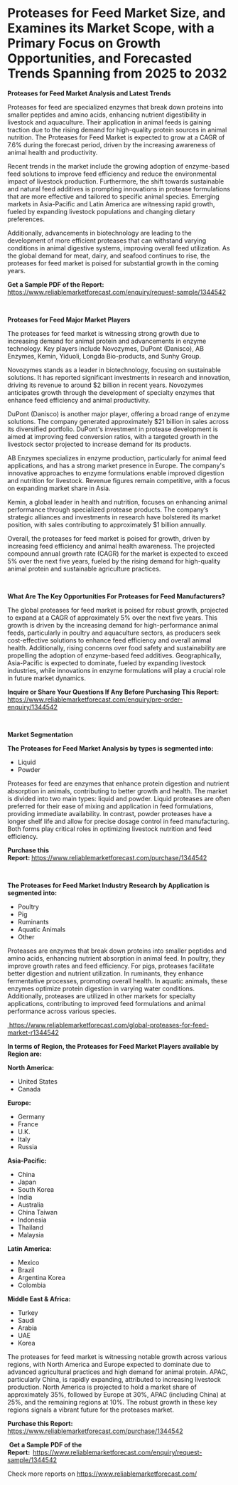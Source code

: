 <p><h1>Proteases for Feed Market Size, and Examines its Market Scope, with a Primary Focus on Growth Opportunities, and Forecasted Trends Spanning from 2025 to 2032</h1></p><p><strong>Proteases for Feed Market Analysis and Latest Trends</strong></p>
<p><p>Proteases for feed are specialized enzymes that break down proteins into smaller peptides and amino acids, enhancing nutrient digestibility in livestock and aquaculture. Their application in animal feeds is gaining traction due to the rising demand for high-quality protein sources in animal nutrition. The Proteases for Feed Market is expected to grow at a CAGR of 7.6% during the forecast period, driven by the increasing awareness of animal health and productivity.</p><p>Recent trends in the market include the growing adoption of enzyme-based feed solutions to improve feed efficiency and reduce the environmental impact of livestock production. Furthermore, the shift towards sustainable and natural feed additives is prompting innovations in protease formulations that are more effective and tailored to specific animal species. Emerging markets in Asia-Pacific and Latin America are witnessing rapid growth, fueled by expanding livestock populations and changing dietary preferences.</p><p>Additionally, advancements in biotechnology are leading to the development of more efficient proteases that can withstand varying conditions in animal digestive systems, improving overall feed utilization. As the global demand for meat, dairy, and seafood continues to rise, the proteases for feed market is poised for substantial growth in the coming years.</p></p>
<p><strong>Get a Sample PDF of the Report:&nbsp;</strong> <a href="https://www.reliablemarketforecast.com/enquiry/request-sample/1344542?utm_campaign=2950&utm_medium=2&utm_source=Github&utm_content=ia&utm_term=24032025&utm_id=proteases-for-feed">https://www.reliablemarketforecast.com/enquiry/request-sample/1344542</a></p>
<p>&nbsp;</p>
<p><strong>Proteases for Feed Major Market Players</strong></p>
<p><p>The proteases for feed market is witnessing strong growth due to increasing demand for animal protein and advancements in enzyme technology. Key players include Novozymes, DuPont (Danisco), AB Enzymes, Kemin, Yiduoli, Longda Bio-products, and Sunhy Group.</p><p>Novozymes stands as a leader in biotechnology, focusing on sustainable solutions. It has reported significant investments in research and innovation, driving its revenue to around $2 billion in recent years. Novozymes anticipates growth through the development of specialty enzymes that enhance feed efficiency and animal productivity.</p><p>DuPont (Danisco) is another major player, offering a broad range of enzyme solutions. The company generated approximately $21 billion in sales across its diversified portfolio. DuPont's investment in protease development is aimed at improving feed conversion ratios, with a targeted growth in the livestock sector projected to increase demand for its products.</p><p>AB Enzymes specializes in enzyme production, particularly for animal feed applications, and has a strong market presence in Europe. The company's innovative approaches to enzyme formulations enable improved digestion and nutrition for livestock. Revenue figures remain competitive, with a focus on expanding market share in Asia.</p><p>Kemin, a global leader in health and nutrition, focuses on enhancing animal performance through specialized protease products. The company’s strategic alliances and investments in research have bolstered its market position, with sales contributing to approximately $1 billion annually.</p><p>Overall, the proteases for feed market is poised for growth, driven by increasing feed efficiency and animal health awareness. The projected compound annual growth rate (CAGR) for the market is expected to exceed 5% over the next five years, fueled by the rising demand for high-quality animal protein and sustainable agriculture practices.</p></p>
<p>&nbsp;</p>
<p><strong>What Are The Key Opportunities For Proteases for Feed Manufacturers?</strong></p>
<p><p>The global proteases for feed market is poised for robust growth, projected to expand at a CAGR of approximately 5% over the next five years. This growth is driven by the increasing demand for high-performance animal feeds, particularly in poultry and aquaculture sectors, as producers seek cost-effective solutions to enhance feed efficiency and overall animal health. Additionally, rising concerns over food safety and sustainability are propelling the adoption of enzyme-based feed additives. Geographically, Asia-Pacific is expected to dominate, fueled by expanding livestock industries, while innovations in enzyme formulations will play a crucial role in future market dynamics.</p></p>
<p><strong>Inquire or Share Your Questions If Any Before Purchasing This Report:</strong> <a href="https://www.reliablemarketforecast.com/enquiry/pre-order-enquiry/1344542?utm_campaign=2950&utm_medium=2&utm_source=Github&utm_content=ia&utm_term=24032025&utm_id=proteases-for-feed">https://www.reliablemarketforecast.com/enquiry/pre-order-enquiry/1344542</a></p>
<p>&nbsp;</p>
<p><strong>Market Segmentation</strong></p>
<p><strong>The Proteases for Feed Market Analysis by types is segmented into:</strong></p>
<p><ul><li>Liquid</li><li>Powder</li></ul></p>
<p><p>Proteases for feed are enzymes that enhance protein digestion and nutrient absorption in animals, contributing to better growth and health. The market is divided into two main types: liquid and powder. Liquid proteases are often preferred for their ease of mixing and application in feed formulations, providing immediate availability. In contrast, powder proteases have a longer shelf life and allow for precise dosage control in feed manufacturing. Both forms play critical roles in optimizing livestock nutrition and feed efficiency.</p></p>
<p><strong>Purchase this Report:&nbsp;</strong><a href="https://www.reliablemarketforecast.com/purchase/1344542?utm_campaign=2950&utm_medium=2&utm_source=Github&utm_content=ia&utm_term=24032025&utm_id=proteases-for-feed">https://www.reliablemarketforecast.com/purchase/1344542</a></p>
<p>&nbsp;</p>
<p><strong>The Proteases for Feed Market Industry Research by Application is segmented into:</strong></p>
<p><ul><li>Poultry</li><li>Pig</li><li>Ruminants</li><li>Aquatic Animals</li><li>Other</li></ul></p>
<p><p>Proteases are enzymes that break down proteins into smaller peptides and amino acids, enhancing nutrient absorption in animal feed. In poultry, they improve growth rates and feed efficiency. For pigs, proteases facilitate better digestion and nutrient utilization. In ruminants, they enhance fermentative processes, promoting overall health. In aquatic animals, these enzymes optimize protein digestion in varying water conditions. Additionally, proteases are utilized in other markets for specialty applications, contributing to improved feed formulations and animal performance across various species.</p></p>
<p><a href="https://www.reliablemarketforecast.com/global-proteases-for-feed-market-r1344542?utm_campaign=2950&utm_medium=2&utm_source=Github&utm_content=ia&utm_term=24032025&utm_id=proteases-for-feed">&nbsp;https://www.reliablemarketforecast.com/global-proteases-for-feed-market-r1344542</a></p>
<p><strong>In terms of Region, the Proteases for Feed Market Players available by Region are:</strong></p>
<p>
    <p> <strong> North America: </strong>
        <ul>
            <li>United States</li>
            <li>Canada</li>
        </ul>
        </p> 
    <p> <strong> Europe: </strong>
        <ul>
            <li>Germany</li>
            <li>France</li>
            <li>U.K.</li>
            <li>Italy</li>
            <li>Russia</li>
        </ul>
        </p> 
    <p> <strong> Asia-Pacific: </strong>
        <ul>
            <li>China</li>
            <li>Japan</li>
            <li>South Korea</li>
            <li>India</li>
            <li>Australia</li>
            <li>China Taiwan</li>
            <li>Indonesia</li>
            <li>Thailand</li>
            <li>Malaysia</li>
        </ul>
        </p> 
    <p> <strong> Latin America: </strong>
        <ul>
            <li>Mexico</li>
            <li>Brazil</li>
            <li>Argentina Korea</li>
            <li>Colombia</li>
        </ul>
        </p> 
    <p> <strong> Middle East & Africa: </strong>
        <ul>
            <li>Turkey</li>
            <li>Saudi</li>
            <li>Arabia</li>
            <li>UAE</li>
            <li>Korea</li>
        </ul>
    </p>
    </p>
<p><p>The proteases for feed market is witnessing notable growth across various regions, with North America and Europe expected to dominate due to advanced agricultural practices and high demand for animal protein. APAC, particularly China, is rapidly expanding, attributed to increasing livestock production. North America is projected to hold a market share of approximately 35%, followed by Europe at 30%, APAC (including China) at 25%, and the remaining regions at 10%. The robust growth in these key regions signals a vibrant future for the proteases market.</p></p>
<p><strong>Purchase this Report: </strong><a href="https://www.reliablemarketforecast.com/purchase/1344542?utm_campaign=2950&utm_medium=2&utm_source=Github&utm_content=ia&utm_term=24032025&utm_id=proteases-for-feed">https://www.reliablemarketforecast.com/purchase/1344542</a></p>
<p>&nbsp;<strong>Get a Sample PDF of the Report:&nbsp;&nbsp;</strong><a href="https://www.reliablemarketforecast.com/enquiry/request-sample/1344542?utm_campaign=2950&utm_medium=2&utm_source=Github&utm_content=ia&utm_term=24032025&utm_id=proteases-for-feed">https://www.reliablemarketforecast.com/enquiry/request-sample/1344542</a></p>
<p><strong></strong></p>
<p>Check more reports on <a href="https://www.reliablemarketforecast.com/?utm_campaign=2950&utm_medium=2&utm_source=Github&utm_content=ia&utm_term=24032025&utm_id=proteases-for-feed">https://www.reliablemarketforecast.com/</a></p>